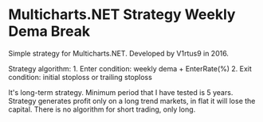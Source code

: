 # Multicharts.NET Strategy Weekly Dema Break

Simple strategy for Multicharts.NET. Developed by V1rtus9 in 2016.

Strategy algorithm: 
      1. Enter condition: weekly dema + EnterRate(%)
      2. Exit condition: initial stoploss or trailing stoploss
      
It's long-term strategy. Minimum period that I have tested is 5 years. Strategy generates profit only on a long trend markets, in flat it will lose the capital. There is no algorithm for short trading, only long.
